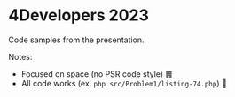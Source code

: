 # 4Developers 2023

Code samples from the presentation.

Notes:
* Focused on space (no PSR code style) ䷌
* All code works (ex. `php src/Problem1/listing-74.php`) 🎉
